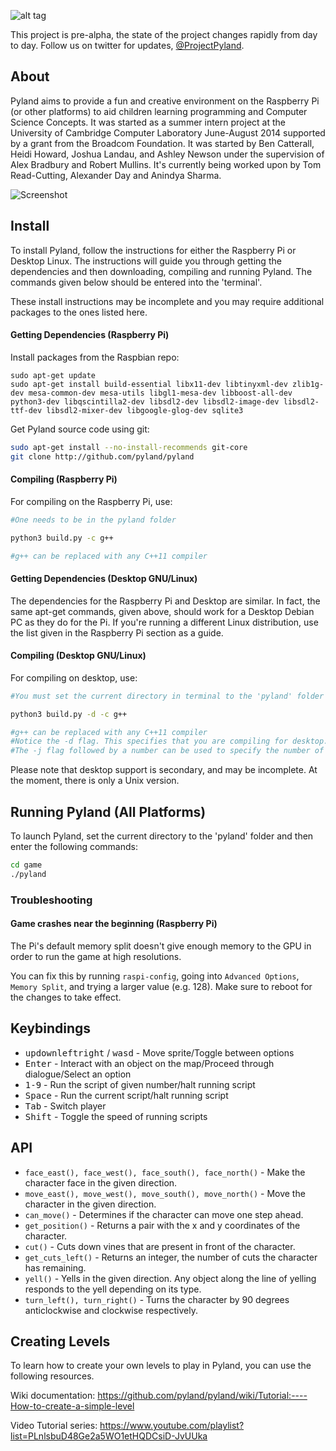 
![alt tag](https://raw.githubusercontent.com/pyland/pyland/master/small_logo.png)

This project is pre-alpha, the state of the project changes rapidly from day to day. Follow us on twitter for updates, [@ProjectPyland](http://twitter.com/ProjectPyland).

## About

Pyland aims to provide a fun and creative environment on the Raspberry Pi (or
other platforms) to aid children learning programming and Computer Science
Concepts. It was started as a summer intern project at the University of
Cambridge Computer Laboratory June-August 2014 supported by a grant from the
Broadcom Foundation. It was started by Ben Catterall, Heidi Howard, Joshua
Landau, and Ashley Newson under the supervision of Alex Bradbury and Robert
Mullins. It's currently being worked upon by Tom Read-Cutting, Alexander Day and Anindya Sharma.

![Screenshot](https://raw.githubusercontent.com/pyland/pyland/master/screenshot.png)

## Install

To install Pyland, follow the instructions for either the Raspberry Pi or Desktop Linux. The instructions will guide you through getting the dependencies and then downloading, compiling and running Pyland. The commands given below should be entered into the 'terminal'.

These install instructions may be incomplete and you may require additional packages to the ones listed here.

#### Getting Dependencies (Raspberry Pi)

Install packages from the Raspbian repo:
```
sudo apt-get update
sudo apt-get install build-essential libx11-dev libtinyxml-dev zlib1g-dev mesa-common-dev mesa-utils libgl1-mesa-dev libboost-all-dev python3-dev libqscintilla2-dev libsdl2-dev libsdl2-image-dev libsdl2-ttf-dev libsdl2-mixer-dev libgoogle-glog-dev sqlite3
```

Get Pyland source code using git:
```bash
sudo apt-get install --no-install-recommends git-core
git clone http://github.com/pyland/pyland
```

#### Compiling (Raspberry Pi)

For compiling on the Raspberry Pi, use:

```bash
#One needs to be in the pyland folder

python3 build.py -c g++

#g++ can be replaced with any C++11 compiler
```

#### Getting Dependencies (Desktop GNU/Linux)

The dependencies for the Raspberry Pi and Desktop are similar. In fact, the same apt-get commands, given above, should work for a Desktop Debian PC as they do for the Pi. If you're running a different Linux distribution, use the list given in the Raspberry Pi section as a guide.

#### Compiling (Desktop GNU/Linux)

For compiling on desktop, use:

```bash
#You must set the current directory in terminal to the 'pyland' folder (that was downloaded from github)

python3 build.py -d -c g++

#g++ can be replaced with any C++11 compiler
#Notice the -d flag. This specifies that you are compiling for desktop.
#The -j flag followed by a number can be used to specify the number of jobs make uses while compiling. (It is not recommended to use this on a Pi, due to memory limitations.)
```

Please note that desktop support is secondary, and may be incomplete. At the moment, there is only a Unix version.

## Running Pyland (All Platforms)

To launch Pyland, set the current directory to the 'pyland' folder and then enter the following commands:

```bash
cd game
./pyland
```

### Troubleshooting

#### Game crashes near the beginning (Raspberry Pi)

The Pi's default memory split doesn't give enough memory to the GPU in order to run the game at high resolutions.

You can fix this by running `raspi-config`, going into `Advanced Options`, `Memory Split`, and trying a larger value (e.g. 128). Make sure to reboot for the changes to take effect.

## Keybindings
* <kbd>up</kbd><kbd>down</kbd><kbd>left</kbd><kbd>right</kbd> / <kbd>w</kbd><kbd>a</kbd><kbd>s</kbd><kbd>d</kbd> - Move sprite/Toggle between options
* <kbd>Enter</kbd> - Interact with an object on the map/Proceed through dialogue/Select an option
* <kbd>1-9</kbd> - Run the script of given number/halt running script
* <kbd>Space</kbd> - Run the current script/halt running script
* <kbd>Tab</kbd> - Switch player
* <kbd>Shift</kbd> - Toggle the speed of running scripts

## API

* `face_east(), face_west(), face_south(), face_north()` - Make the character face in the given direction. 
* `move_east(), move_west(), move_south(), move_north()` - Move the character in the given direction. 
* `can_move()` - Determines if the character can move one step ahead.
* `get_position()` - Returns a pair with the x and y coordinates of the character.
* `cut()` - Cuts down vines that are present in front of the character.
* `get_cuts_left()` - Returns an integer, the number of cuts the character has remaining.
* `yell()` - Yells in the given direction. Any object along the line of yelling responds to the yell depending on its type.
* `turn_left(), turn_right()` - Turns the character by 90 degrees anticlockwise and clockwise respectively.

## Creating Levels

To learn how to create your own levels to play in Pyland, you can use the following resources.

Wiki documentation:
https://github.com/pyland/pyland/wiki/Tutorial:----How-to-create-a-simple-level

Video Tutorial series:
https://www.youtube.com/playlist?list=PLnlsbuD48Ge2a5WO1etHQDCsiD-JvUUka
